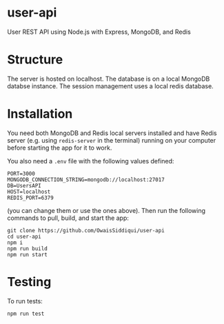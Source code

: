 # user-api
User REST API using Node.js with Express, MongoDB, and Redis

# Structure
The server is hosted on localhost. The database is on a local MongoDB databse instance. The session management uses a local redis database.

# Installation
You need both MongoDB and Redis local servers installed and have Redis server (e.g. using `redis-server` in the terminal) running on your computer before starting the app for it to work.

You also need a `.env` file with the following values defined:
```
PORT=3000
MONGODB_CONNECTION_STRING=mongodb://localhost:27017
DB=UsersAPI
HOST=localhost
REDIS_PORT=6379
```
(you can change them or use the ones above).
Then run the following commands to pull, build, and start the app:
```
git clone https://github.com/OwaisSiddiqui/user-api
cd user-api
npm i
npm run build
npm run start
```

# Testing
To run tests:
```
npm run test
```
